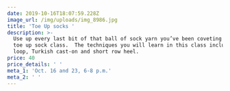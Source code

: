 ```yaml
---
date: 2019-10-16T18:07:59.228Z
image_url: /img/uploads/img_8986.jpg
title: 'Toe Up socks '
description: >-
  Use up every last bit of that ball of sock yarn you’ve been coveting with this
  toe up sock class.  The techniques you will learn in this class include magic
  loop, Turkish cast-on and short row heel.
price: 40
price_details: ' '
meta_1: 'Oct. 16 and 23, 6-8 p.m.'
meta_2: ' '
---
```


